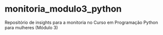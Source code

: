 # monitoria_modulo3_python
Repositório de insights para a monitoria no Curso em Programação Python para mulheres (Módulo 3)
